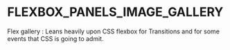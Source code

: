 # FLEXBOX_PANELS_IMAGE_GALLERY
Flex gallery : Leans heavily upon CSS flexbox for Transitions and for some events that CSS is going to admit.
